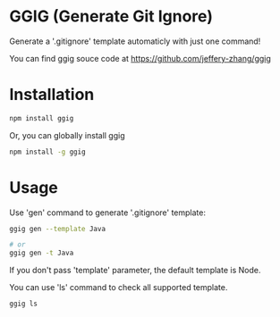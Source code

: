 # GGIG (Generate Git Ignore)
Generate a '.gitignore' template automaticly with just one command!

You can find ggig souce code at <https://github.com/jeffery-zhang/ggig>
# Installation
``` bash
npm install ggig
```
Or, you can globally install ggig
``` bash
npm install -g ggig
```
# Usage
Use 'gen' command to generate '.gitignore' template:
``` bash
ggig gen --template Java

# or
ggig gen -t Java
```
If you don't pass 'template' parameter, the default template is Node.

You can use 'ls' command to check all supported template.
``` bash
ggig ls
```
